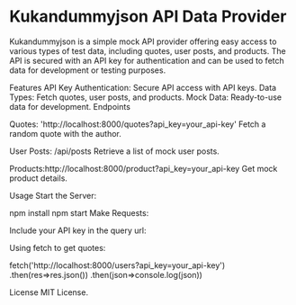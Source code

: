 # Kukandummyjson API Data Provider
Kukandummyjson is a simple mock API provider offering easy access to various types of test data, including quotes, user posts, and products. The API is secured with an API key for authentication and can be used to fetch data for development or testing purposes.

Features
API Key Authentication: Secure API access with API keys.
Data Types: Fetch quotes, user posts, and products.
Mock Data: Ready-to-use data for development.
Endpoints

Quotes: 'http://localhost:8000/quotes?api_key=your_api-key'
Fetch a random quote with the author.

User Posts: /api/posts
Retrieve a list of mock user posts.

Products:http://localhost:8000/product?api_key=your_api-key
Get mock product details.

Usage
Start the Server:

npm install
npm start
Make Requests:

Include your API key in the query url:


Using fetch to get quotes:

  fetch('http://localhost:8000/users?api_key=your_api-key')
    .then(res=>res.json())
    .then(json=>console.log(json))
    
License
MIT License.








